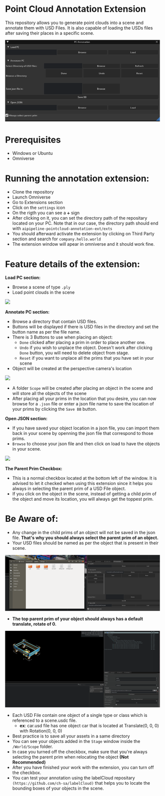 # Point Cloud Annotation Extension

This repository allows you to generate point clouds into a scene and annotate them with USD Files. It is also capable of loading the USDs files after saving their places in a specific scene.

<img src = "./data/repo-data/Window.png">

# Prerequisites

- Windows or Ubuntu
- Omniverse

# Running the annotation extension:

- Clone the repository
- Launch Omniverse
- Go to Extensions section
- Click on the `settings` icon
- On the rigth you can see a `➕` sign
- After clicking on it, you can set the directory path of the repositary located on your PC.
Note that in our case, the directory path should end with `aipipeline-pointcloud-annotation-ext/exts`
- You should afterward activate the extension by clicking on Third Party section and search for `company.hello.world`
- The extension window will apear in omniverse and it should work fine.

# Feature details of the extension:

**Load PC section:**

- Browse a scene of type `.ply`
- Load point clouds in the scene

<img src="./data/repo-data/Load_PC.gif">

**Annotate PC section:**

- Browse a directory that contain USD files.
- Buttons will be displayed if there is USD files in the directory and set the button name as per the file name.
- There is 3 Buttons to use when placing an object:
    - `Done` clicked after placing a prim in order to place another one.
    - `Undo` if you wish to unplace the object. Doesn't work after clicking `Done` button, you will need to delete object from stage.
    - `Reset` if you want to unplace all the prims that you have set in your scene
- Object will be created at the perspective camera's location

<img src = "./data/repo-data/PC_Annotation.gif">


- A folder `Scope` will be created after placing an object in the scene and will store all the objects of the scene
- After placing all your prims in the location that you desire, you can now browse for a `.json` file or enter a json file name to save the location of your prims by clicking the `Save BB` button.

**Open JSON section:**

- If you have saved your object location in a json file, you can import them back in your scene by openning the json file that correspond to those prims.
- `Browse` to choose your json file and then click on load to have the objects in your scene.

<img src = "./data/repo-data/Open_JSON.gif">


**The Parent Prim Checkbox:**

- This is a normal checkbox located at the bottom left of the window. It is advised to let it checked when using this extension since it helps you always in selecting the parent prim of a USD File object.
- If you click on the object in the scene, instead of getting a child prim of the object and move its location, you will always get the toppest prim.

# Be Aware of:

- Any change in the child prims of an object will not be saved in the json file. **That's why you should always select the parent prim of an object.**
- Your USD files should be named as per the object that is present in their scene.

<img src = "./data/repo-data/USD_files.png">

- **The top parent prim of your object should always has a default translate, rotate of 0.**

<img src = "./data/repo-data/asset_dolly.png">

- Each USD File contain one object of a single type or class which is referenced to a scene.usdc file.
    - **ex**: car.usd file has one object car that is located at Translate(0, 0, 0) with Rotation(0, 0, 0)
- Best practice is to save all your assets in a same directory
- You can see your objects added in the `Stage` window inside the `/World/Scope` folder.
- In case you turned off the checkbox, make sure that you're always selecting the parent prim when relocating the object **(Not Recommended)**
- After you have finished your work with the extension, you can turn off the checkbox.
- You can test your annotation using the labelCloud repositary `(https://github.com/ch-sa/labelCloud)` that helps you to locate the bounding boxes of your objects in the scene.